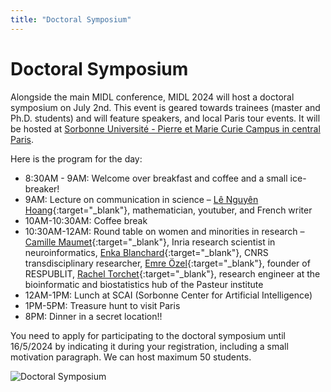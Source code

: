 ```yaml
---
title: "Doctoral Symposium"
---
```


# Doctoral Symposium

Alongside the main MIDL conference, MIDL 2024 will host a doctoral symposium on July 2nd. This event is geared towards trainees (master and Ph.D. students) and will feature speakers, and local Paris tour events. It will be hosted at [Sorbonne Université - Pierre et Marie Curie Campus in central Paris](/venue.html).

Here is the program for the day:

* 8:30AM - 9AM: Welcome over breakfast and coffee and a small ice-breaker!
* 9AM: Lecture on communication in science – [Lê Nguyên Hoang](http://www.science4all.org/){:target="_blank"}, mathematician, youtuber, and French writer
* 10AM-10:30AM: Coffee break
* 10:30AM-12AM:  Round table on women and minorities in research – [Camille Maumet](http://camillemaumet.com/){:target="_blank"}, Inria research scientist in neuroinformatics, [Enka Blanchard](https://www.koliaza.com/fr/){:target="_blank"}, CNRS transdisciplinary researcher,  [Emre Özel](https://www.respublit.org/respublit/people){:target="_blank"}, founder of RESPUBLIT, [Rachel Torchet](https://research.pasteur.fr/fr/member/rachel-torchet/){:target="_blank"}, research engineer at the bioinformatic and biostatistics hub of the Pasteur institute
* 12AM-1PM: Lunch at SCAI (Sorbonne Center for Artificial Intelligence)
* 1PM-5PM: Treasure hunt to visit Paris
* 8PM: Dinner in a secret location!! 

You need to apply for participating to the doctoral symposium until 16/5/2024 by indicating it during your registration, including a small motivation paragraph. We can host maximum 50 students.

<p class="primary-photo centered">
    <img alt="Doctoral Symposium" src="/images/doctoral_symposium.jpg">
</p>